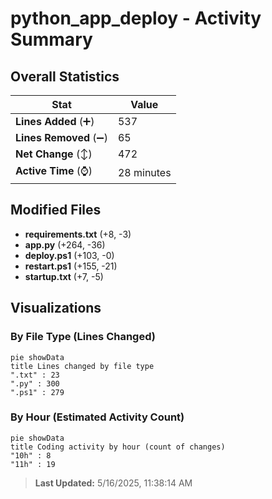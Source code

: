 # python_app_deploy - Activity Summary 

## Overall Statistics

| Stat                   | Value                                                             |
| ---------------------- | ----------------------------------------------------------------- |
| **Lines Added** (➕)   | 537                                          |
| **Lines Removed** (➖) | 65                                        |
| **Net Change** (↕)    | 472                |
| **Active Time** (⌚)   | 28 minutes |


## Modified Files
- **requirements.txt** (+8, -3)
- **app.py** (+264, -36)
- **deploy.ps1** (+103, -0)
- **restart.ps1** (+155, -21)
- **startup.txt** (+7, -5)

## Visualizations

### By File Type (Lines Changed)

```mermaid
pie showData
title Lines changed by file type
".txt" : 23
".py" : 300
".ps1" : 279
```

### By Hour (Estimated Activity Count)

```mermaid
pie showData
title Coding activity by hour (count of changes)
"10h" : 8
"11h" : 19
```


> **Last Updated:** 5/16/2025, 11:38:14 AM